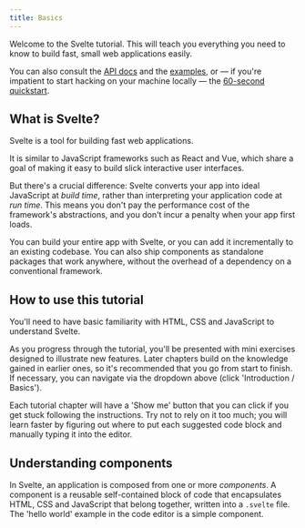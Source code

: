 ```yaml
---
title: Basics
---
```


Welcome to the Svelte tutorial. This will teach you everything you need to know to build fast, small web applications easily.

You can also consult the [API docs](/docs) and the [examples](/examples), or — if you're impatient to start hacking on your machine locally — the [60-second quickstart](/docs/getting-started).

## What is Svelte?

Svelte is a tool for building fast web applications.

It is similar to JavaScript frameworks such as React and Vue, which share a goal of making it easy to build slick interactive user interfaces.

But there's a crucial difference: Svelte converts your app into ideal JavaScript at _build time_, rather than interpreting your application code at _run time_. This means you don't pay the performance cost of the framework's abstractions, and you don't incur a penalty when your app first loads.

You can build your entire app with Svelte, or you can add it incrementally to an existing codebase. You can also ship components as standalone packages that work anywhere, without the overhead of a dependency on a conventional framework.

## How to use this tutorial

You'll need to have basic familiarity with HTML, CSS and JavaScript to understand Svelte.

As you progress through the tutorial, you'll be presented with mini exercises designed to illustrate new features. Later chapters build on the knowledge gained in earlier ones, so it's recommended that you go from start to finish. If necessary, you can navigate via the dropdown above (click 'Introduction / Basics').

Each tutorial chapter will have a 'Show me' button that you can click if you get stuck following the instructions. Try not to rely on it too much; you will learn faster by figuring out where to put each suggested code block and manually typing it into the editor.

## Understanding components

In Svelte, an application is composed from one or more _components_. A component is a reusable self-contained block of code that encapsulates HTML, CSS and JavaScript that belong together, written into a `.svelte` file. The 'hello world' example in the code editor is a simple component.
